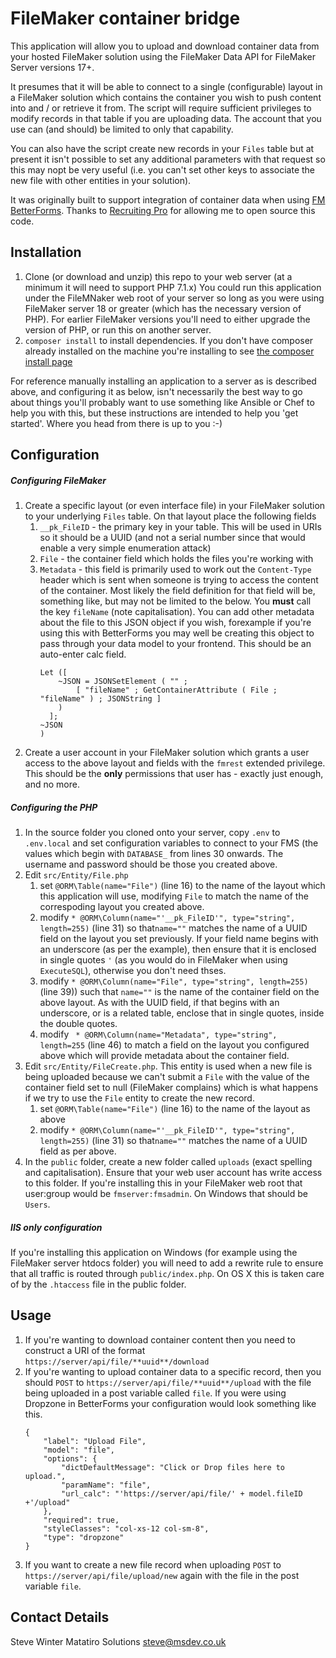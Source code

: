 # FileMaker container bridge

This application will allow you to upload and download container data from your hosted FileMaker solution using the FileMaker Data API for FileMaker Server versions 17+.

It presumes that it will be able to connect to a single (configurable) layout in a FileMaker solution which contains the container you wish to push content into and / or retrieve it from. The script will require sufficient privileges to modify records in that table if you are uploading data. The account that you use can (and should) be limited to only that capability.

You can also have the script create new records in your `Files` table but at present it isn't possible to set any additional parameters with that request so this may nopt be very useful (i.e. you can't set other keys to associate the new file with other entities in your solution).

It was originally built to support integration of container data when using [FM BetterForms](https://fmbetterforms.com/). Thanks to [Recruiting Pro](http://recruitingprosoftware.com/) for allowing me to open source this code.

## Installation

1. Clone (or download and unzip) this repo to your web server (at a minimum it will need to support PHP 7.1.x) You could run this application under the FileMNaker web root of your server so long as you were using FileMaker server 18 or greater (which has the necessary version of PHP). For earlier FileMaker versions you'll need to either upgrade the version of PHP, or run this on another server.
2. `composer install` to install dependencies. If you don't have composer already installed on the machine you're installing to see [the composer install page](https://getcomposer.org/download/)

For reference manually installing an application to a server as is described above, and configuring it as below, isn't necessarily the best way to go about things you'll probably want to use something like Ansible or Chef to help you with this, but these instructions are intended to help you 'get started'. Where you head from there is up to you :-) 
       
## Configuration

##### Configuring FileMaker
1. Create a specific layout (or even interface file) in your FileMaker solution to your underlying `Files` table. On that layout place the following fields
    1. `__pk_FileID` - the primary key in your table. This will be used in URIs so it should be a UUID (and not a serial number since that would enable a very simple enumeration attack)
    2. `File` - the container field which holds the files you're working with
    3. `Metadata` - this field is primarily used to work out the `Content-Type` header which is sent when someone is trying to access the content of the container. Most likely the field definition for that field will be, something like, but may not be limited to the below. You **must** call the key `fileName` (note capitalisation). You can add other metadata about the file to this JSON object if you wish, forexample if you're using this with BetterForms you may well be creating this object to pass through your data model to your frontend. This should be an auto-enter calc field.
        ```// FILE Info
        Let ([
            ~JSON = JSONSetElement ( "" ; 
                [ "fileName" ; GetContainerAttribute ( File ; "fileName" ) ; JSONString ] 
            ) 
          ]; 
        ~JSON
        )
2. Create a user account in your FileMaker solution which grants a user access to the above layout and fields with the `fmrest` extended privilege. This should be the **only** permissions that user has - exactly just enough, and no more.

##### Configuring the PHP
1. In the source folder you cloned onto your server, copy `.env` to `.env.local` and set configuration variables to connect to your FMS (the values which begin with `DATABASE_` from lines 30 onwards. The username and password should be those you created above.
2. Edit `src/Entity/File.php`
    1. set `@ORM\Table(name="File")` (line 16) to the name of the layout which this application will use, modifying `File` to match the name of the correspoding layout you created above.
    2. modify `* @ORM\Column(name="'__pk_FileID'", type="string", length=255)` (line 31) so that`name=""` matches the name of a UUID field on the layout you set previously. If your field name begins with an underscore (as per the example), then ensure that it is enclosed in single quotes `'` (as you would do in FileMaker when using `ExecuteSQL`), otherwise you don't need thses.
    3. modify `* @ORM\Column(name="File", type="string", length=255)` (line 39)) such that `name=""` is the name of the container field on the above layout. As with the UUID field, if that begins with an underscore, or is a related table, enclose that in single quotes, inside the double quotes.
    4. modify ` * @ORM\Column(name="Metadata", type="string", length=255` (line 46) to match a field on the layout you configured above which will provide metadata about the container field.
3. Edit `src/Entity/FileCreate.php`. This entity is used when a new file is being uploaded because we can't submit a `File` with the value of the container field set to null (FileMaker complains) which is what happens if we try to use the `File` entity to create the new record.
    1. set `@ORM\Table(name="File")` (line 16) to the name of the layout as above
    2. modify `* @ORM\Column(name="'__pk_FileID'", type="string", length=255)` (line 31) so that`name=""` matches the name of a UUID field as per above.
4. In the `public` folder, create a new folder called `uploads` (exact spelling and capitalisation). Ensure that your web user account has write access to this folder. If you're installing this in your FileMaker web root that user:group would be `fmserver:fmsadmin`. On Windows that should be `Users`.         
     
 ##### IIS only configuration
If you're installing this application on Windows (for example using the FileMaker server htdocs folder) you will need to add a rewrite rule to ensure that all traffic is routed through `public/index.php`. On OS X this is taken care of by the `.htaccess` file in the public folder.   
        
## Usage ##        

1. If you're wanting to download container content then you need to construct a URI of the format
    `https://server/api/file/**uuid**/download`
2. If you're wanting to upload container data to a specific record, then you should `POST` to `https://server/api/file/**uuid**/upload` with the file being uploaded in a post variable called `file`.  If you were using Dropzone in BetterForms your configuration would look something like this.
   ```
   {
       "label": "Upload File",
       "model": "file",
       "options": {
           "dictDefaultMessage": "Click or Drop files here to upload.",
           "paramName": "file",
           "url_calc": "'https://server/api/file/' + model.fileID +'/upload"
       },
       "required": true,
       "styleClasses": "col-xs-12 col-sm-8",
       "type": "dropzone"
   }   
3. If you want to create a new file record when uploading `POST` to `https://server/api/file/upload/new` again with the file in the post variable `file`.

## Contact Details
Steve Winter
Matatiro Solutions
steve@msdev.co.uk
